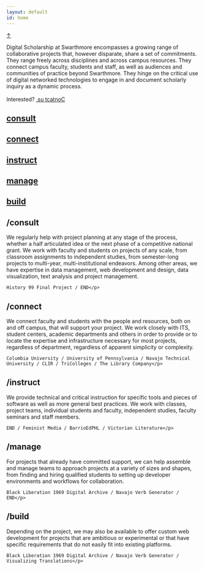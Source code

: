 ```yaml
---
layout: default
id: home
---
```


<a href="" id="nav-arrow">&uarr;</a>

<div class="panel clearfix" id="definition">

<p>Digital Scholarship at Swarthmore encompasses a growing range of collaborative projects that, however disparate, share a set of commitments. They range freely across disciplines and across campus resources. They connect campus faculty, students and staff, as well as audiences and communities of practice beyond Swarthmore. They hinge on the critical use of digital networked technologies to engage in and document scholarly inquiry as a dynamic process.
<br/><br/>
Interested? <a class="email" href="mailto:digitalscholarship@swarthmore.edu">.su tcatnoC</a>
</p>

<div id="services">
    <a href="#consult">
        <h2>consult</h2>
    </a>
    <a href="#connect">
        <h2>connect</h2>
    </a>
    <a href="#instruct">
        <h2>instruct</h2>
    </a>
    <a href="#manage">
        <h2>manage</h2>
    </a>
    <a href="#build">
        <h2>build</h2>
    </a>
</div>

</div>

<div class="panel" id="consult">

<h2>/consult</h2>

<p>We regularly help with project planning at any stage of the process, whether a half articulated idea or the next phase of a competitive national grant. We work with faculty and students on projects of any scale, from classroom assignments to independent studies, from semester-long projects to multi-year, multi-institutional endeavors. Among other areas, we have expertise in data management, web development and design, data visualization, text analysis and project management.
    
    History 99 Final Project / END</p>

</div>

<div class="panel" id="connect">

<h2>/connect</h2>

<p>We connect faculty and students with the people and resources, both on and off campus, that will support your project. We work closely with ITS, student centers, academic departments and others in order to provide or to locate the expertise and infrastructure necessary for most projects, regardless of department, regardless of apparent simplicity or complexity.
    
    Columbia University / University of Pennsylvania / Navajo Technical University / CLIR / TriColleges / The Library Company</p>
</div>

<div class="panel" id="instruct">

<h2>/instruct</h2>

<p>We provide technical and critical instruction for specific tools and pieces of software as well as more general best practices. We work with classes, project teams, individual students and faculty, independent studies, faculty seminars and staff members.
    
    END / Feminist Media / BarrioEdPHL / Victorian Literature</p>
</div>

<div class="panel" id="manage">

<h2>/manage</h2>

<p>For projects that already have committed support, we can help assemble and manage teams to approach projects at a variety of sizes and shapes, from finding and hiring qualified students to setting up developer environments and workflows for collaboration.
    
    Black Liberation 1969 Digital Archive / Navajo Verb Generator / END</p>
</div>

<div class="panel" id="build">

<h2>/build</h2>

<p>Depending on the project, we may also be available to offer custom web development for projects that are ambitious or experimental or that have specific requirements that do not easily fit into existing platforms.
    
    Black Liberation 1969 Digital Archive / Navajo Verb Generator / Visualizing Translations</p>
</div>